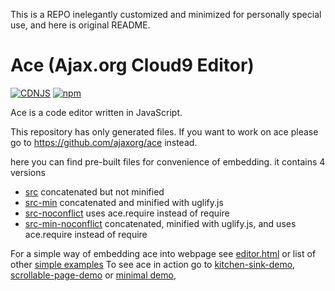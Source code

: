 This is a REPO inelegantly customized and minimized for personally special use, and here is original README.

# Ace (Ajax.org Cloud9 Editor)

[![CDNJS](https://img.shields.io/cdnjs/v/ace.svg)](https://cdnjs.com/libraries/ace)
[![npm](https://img.shields.io/npm/v/ace-builds.svg)](https://www.npmjs.com/package/ace-builds)

Ace is a code editor written in JavaScript.

This repository has only generated files.
If you want to work on ace please go to https://github.com/ajaxorg/ace instead.

here you can find pre-built files for convenience of embedding.
it contains 4 versions

- [src](https://github.com/ajaxorg/ace-builds/tree/master/src) concatenated but not minified
- [src-min](https://github.com/ajaxorg/ace-builds/tree/master/src-min) concatenated and minified with uglify.js
- [src-noconflict](https://github.com/ajaxorg/ace-builds/tree/master/src-noconflict) uses ace.require instead of require
- [src-min-noconflict](https://github.com/ajaxorg/ace-builds/tree/master/src-min-noconflict) concatenated, minified with uglify.js, and uses ace.require instead of require

For a simple way of embedding ace into webpage see [editor.html](https://github.com/ajaxorg/ace-builds/blob/master/editor.html) or list of other [simple examples](https://github.com/ajaxorg/ace-builds/tree/master/demo)
To see ace in action go to [kitchen-sink-demo](http://ajaxorg.github.com/ace-builds/kitchen-sink.html), [scrollable-page-demo](http://ajaxorg.github.com/ace-builds/demo/scrollable-page.html) or [minimal demo](http://ajaxorg.github.com/ace-builds/editor.html),
